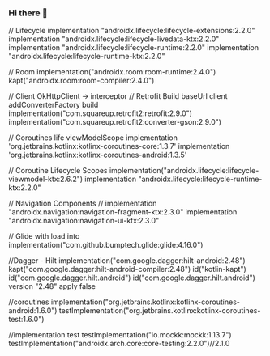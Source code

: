 ### Hi there 👋

<!--
**JulianLopez2709/JulianLopez2709** is a ✨ _special_ ✨ repository because its `README.md` (this file) appears on your GitHub profile.

Here are some ideas to get you started:

- 🔭 I’m currently working on ...
- 🌱 I’m currently learning ...
- 👯 I’m looking to collaborate on ...
- 🤔 I’m looking for help with ...
- 💬 Ask me about ...
- 📫 How to reach me: ...
- 😄 Pronouns: ...
- ⚡ Fun fact: ...
-->

// Lifecycle
    implementation "androidx.lifecycle:lifecycle-extensions:2.2.0"
    implementation "androidx.lifecycle:lifecycle-livedata-ktx:2.2.0"
    implementation "androidx.lifecycle:lifecycle-runtime:2.2.0"
    implementation "androidx.lifecycle:lifecycle-runtime-ktx:2.2.0"

// Room
    implementation("androidx.room:room-runtime:2.4.0")
    kapt("androidx.room:room-compiler:2.4.0")

  // Client OkHttpClient -> interceptor
  // Retrofit  Build baseUrl client addConverterFactory build
    implementation("com.squareup.retrofit2:retrofit:2.9.0")
    implementation("com.squareup.retrofit2:converter-gson:2.9.0")

  // Coroutines life viewModelScope
    implementation 'org.jetbrains.kotlinx:kotlinx-coroutines-core:1.3.7'
    implementation 'org.jetbrains.kotlinx:kotlinx-coroutines-android:1.3.5'

// Coroutine Lifecycle Scopes
    implementation("androidx.lifecycle:lifecycle-viewmodel-ktx:2.6.2")
    implementation "androidx.lifecycle:lifecycle-runtime-ktx:2.2.0"

  // Navigation Components
  //
    implementation "androidx.navigation:navigation-fragment-ktx:2.3.0"
    implementation "androidx.navigation:navigation-ui-ktx:2.3.0"

// Glide  with load into
   implementation("com.github.bumptech.glide:glide:4.16.0")

//Dagger - Hilt
    implementation("com.google.dagger:hilt-android:2.48")
    kapt("com.google.dagger:hilt-android-compiler:2.48")
    id("kotlin-kapt")
    id("com.google.dagger.hilt.android")
    id("com.google.dagger.hilt.android") version "2.48" apply false

//coroutines
    implementation("org.jetbrains.kotlinx:kotlinx-coroutines-android:1.6.0")
    testImplementation("org.jetbrains.kotlinx:kotlinx-coroutines-test:1.6.0")

//implementation test
    testImplementation("io.mockk:mockk:1.13.7")
    testImplementation("androidx.arch.core:core-testing:2.2.0")//2.1.0
